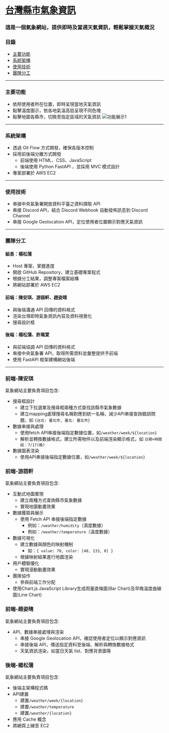 # [台灣縣市氣象資訊](http://13.213.240.133:8001/)
### 這是一個氣象網站，提供即時及當週天氣資訊，輕鬆掌握天氣概況

### 目錄
- [主要功能](#主要功能)
- [系統架構](#系統架構)
- [使用技術](#使用技術)
- [團隊分工](#團隊分工)

---

### 主要功能
- 依照使用者所在位置，即時呈現當地天氣資訊
- 點擊溫度圖示，依各地氣溫高低呈現不同色塊
- 點擊地圖各縣市，切換至指定區域的天氣資訊
![功能展示1]()

---

### 系統架構
- 透過 Git Flow 方式開發，確保各版本控制
- 採用前後端分離方式開發
    - 前端使用 HTML、CSS、JavaScript
    - 後端使用 Python FastAPI ，並採用 MVC 模式設計
- 專案部署於 AWS EC2

---

### 使用技術
- 串接中央氣象署開放資料平臺之資料擷取 API
- 串接 Discord API，結合 Discord Webhook 自動發佈訊息到 Discord Channel
- 串接 Google Geolocation API，定位使用者位置顯示對應天氣資訊

---

### 團隊分工
#### 組長：楊松蒲
- Host 專案，掌握進度
- 開啟 GitHub Repository，建立基礎專案程式
- 根據分工結果，調整專案檔案結構
- 將網站部署於 AWS EC2
#### 前端：陳安琪、游語軒、趙姿晴
- 與後端溝通 API 回傳的資料格式
- 渲染台灣即時氣象資訊內容及資料視覺化
- 搜尋設計框
#### 後端：楊松蒲、許珮萱
- 與前端協調 API 回傳的資料格式
- 串接中央氣象署 API，取得所需資料並彙整提供予前端
- 使用 FastAPI 框架建構網站後端

---

### 前端-陳安琪
氣象網站主要負責項目包含:

- 搜尋框設計
    - 建立下拉選單及搜尋框兩種方式查找該縣市氣象數據
    - 建立mapping處理搜尋名稱對應到統一名稱，減少API串接查詢錯誤問題，如 `{台北: 臺北市, 臺北: 臺北市}`
- 數據串接與處理
    - 使用fetch API串接後端指定數據位置，如`/weather/week/${location}`
    - 解析並轉換數據格式，建立所需物件以及前端渲染顯示格式，如 `日期+時間段：7/17(晚)`
- 數據圖表渲染
    - 使用API串接後端指定數據位置，如`/weather/week/${location}`

### 前端-游語軒
氣象網站主要負責項目包含:

- 互動式地圖實現
    - 建立兩種方式查詢縣市氣象數據
    - 實現地圖動畫效果
- 數據獲取與展示
    - 使用 Fetch API 串接後端指定數據
        - 例如：`/weather/humidity`（濕度數據）
        - 例如：`/weather/temperature`（溫度數據）
- 數據可視化
    - 建立數據與顏色的映射機制
        - 如：`{ value: 70, color: [40, 133, 0] }`
    - 根據映射結果進行地圖渲染
- 用戶體驗優化
    - 實現滾動動畫效果
- 團隊協作
    - 參與前端工作分配
- 使用Chart.js JavaScript Library生成雨量直條圖(Bar Chart)及早晚溫度曲線圖(Line Chart)

### 前端-趙姿晴
氣象網站主要負責項目包含:

- API、數據串接處理與渲染
    - 串接 Google Geolocation API，確認使用者定位以顯示對應資訊
    - 串接後端 API，傳送指定資料至後端、解析與轉換數據格式
    - 天氣資訊渲染，如當日天氣 list、對應背景圖等

### 後端-楊松蒲
氣象網站主要負責項目包含:

- 後端主架構程式碼
- API建置
    - 建置`/weather/week/{location}`
    - 建置`/weather/temperature`
    - 建置`/weather/{location}`
- 應用 Cache 概念
- 將網頁上線至 EC2
